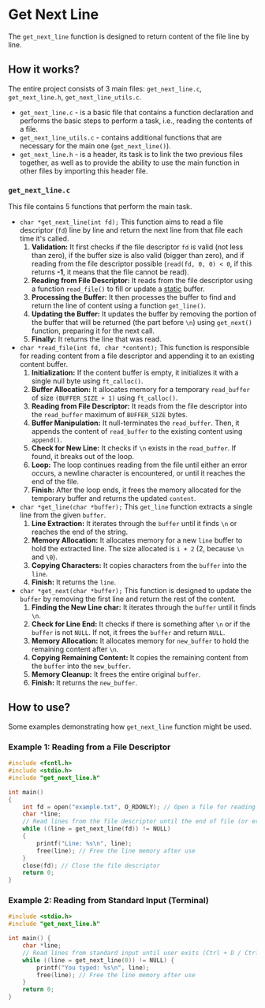 # Get Next Line
The `get_next_line` function is designed to return content of the file line by line.
## How it works?

The entire project consists of 3 main files: `get_next_line.c`, `get_next_line.h`, `get_next_line_utils.c`.

- `get_next_line.c` - is a basic file that contains a function declaration and performs the basic steps to perform a task, i.e., reading the contents of a file.
- `get_next_line_utils.c` - contains additional functions that are necessary for the main one (`get_next_line()`).
- `get_next_line.h` - is a header, its task is to link the two previous files together, as well as to provide the ability to use the main function in other files by importing this header file.

### `get_next_line.c`

This file contains 5 functions that perform the main task.

- `char *get_next_line(int fd);`
	This function aims to read a file descriptor (`fd`) line by line and return the next line from
	that file each time it's called.
	1. **Validation:** It first checks if the file descriptor `fd` is valid (not less than zero), if the buffer size is also valid (bigger than zero), and if reading from the file descriptor possible (`read(fd, 0, 0) < 0`, if this returns **-1**, it means that the file cannot be read).
	2. **Reading from File Descriptor:** It reads from the file descriptor using a function `read_file()` to fill or update a [static](https://www.geeksforgeeks.org/static-variables-in-c/) buffer.
	3. **Processing the Buffer:** It then processes the buffer to find and return the line of content using a function `get_line()`.
	4. **Updating the Buffer:** It updates the buffer by removing the portion of the buffer that will be returned (the part before `\n`) using `get_next()` function, preparing it for the next call.
	5. **Finally:** It returns the line that was read.
- `char *read_file(int fd, char *content);`
	This function is responsible for reading content from a file descriptor and appending it to an existing content buffer.
	1. **Initialization:** If the content buffer is empty, it initializes it with a single null byte using `ft_calloc()`.
	2. **Buffer Allocation:** It allocates memory for a temporary `read_buffer` of size `(BUFFER_SIZE + 1)` using `ft_calloc()`.
	3. **Reading from File Descriptor:** It reads from the file descriptor into the `read_buffer` maximum of `BUFFER_SIZE` bytes.
	4. **Buffer Manipulation:** It null-terminates the `read_buffer`. Then, it appends the content of `read_buffer` to the existing content using `append()`.
	5. **Check for New Line:** It checks if `\n` exists in the `read_buffer`. If found, it breaks out of the loop.
	6. **Loop:** The loop continues reading from the file until either an error occurs, a newline character is encountered, or until it reaches the end of the file.
	7. **Finish:** After the loop ends, it frees the memory allocated for the temporary buffer and returns the updated `content`.
- `char *get_line(char *buffer);`
	This `get_line` function extracts a single line from the given `buffer`.
	1. **Line Extraction:** It iterates through the `buffer` until it finds `\n` or reaches the end of the string.
	2. **Memory Allocation:** It allocates memory for a new `line` buffer to hold the extracted line. The size allocated is `i + 2` (2, because `\n` and `\0`).
	3. **Copying Characters:** It copies characters from the `buffer` into the `line`.
	4. **Finish:** It returns the `line`.
- `char *get_next(char *buffer);`
	This function is designed to update the `buffer` by removing the first line and return the rest of the content.
	1. **Finding the New Line char:** It iterates through the `buffer` until it finds `\n`.
	2. **Check for Line End:** It checks if there is something after `\n` or if the `buffer` is not `NULL`. If not, it frees the `buffer` and return `NULL`.
	3. **Memory Allocation:** It allocates memory for `new_buffer` to hold the remaining content after `\n`.
	4. **Copying Remaining Content:** It copies the remaining content from the `buffer` into the `new_buffer`.
	5. **Memory Cleanup:** It frees the entire original `buffer`.
	6. **Finish:** It returns the `new_buffer`.

## How to use?
Some examples demonstrating how `get_next_line` function might be used.

### Example 1: Reading from a File Descriptor
```C
#include <fcntl.h>
#include <stdio.h>
#include "get_next_line.h"

int main()
{
	int fd = open("example.txt", O_RDONLY); // Open a file for reading
	char *line;
	// Read lines from the file descriptor until the end of file (or error)
	while ((line = get_next_line(fd)) != NULL)
	{
		printf("Line: %s\n", line);
		free(line); // Free the line memory after use
	}
	close(fd); // Close the file descriptor
	return 0;
}
```
### Example 2: Reading from Standard Input (Terminal)
```C
#include <stdio.h>
#include "get_next_line.h"

int main() {
    char *line;
    // Read lines from standard input until user exits (Ctrl + D / Ctrl + Z)
    while ((line = get_next_line(0)) != NULL) {
        printf("You typed: %s\n", line);
        free(line); // Free the line memory after use
    }
    return 0;
}
```